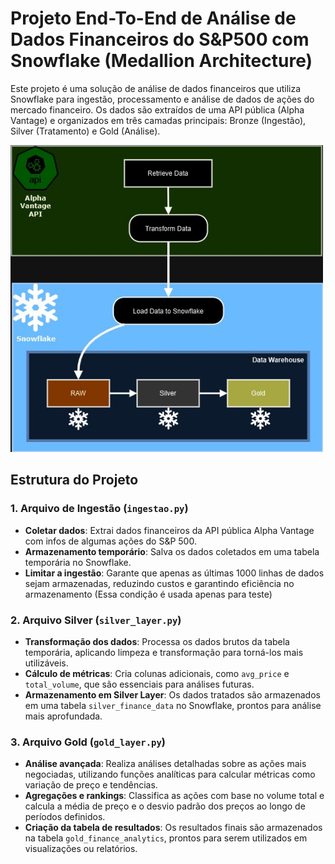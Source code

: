# Projeto End-To-End de Análise de Dados Financeiros do S&P500 com Snowflake (Medallion Architecture)

Este projeto é uma solução de análise de dados financeiros que utiliza Snowflake para ingestão, processamento e análise de dados de ações do mercado financeiro. Os dados são extraídos de uma API pública (Alpha Vantage) e organizados em três camadas principais: Bronze (Ingestão), Silver (Tratamento) e Gold (Análise).

<img src="requirements/images/Arquitetura.jpg" alt="Arquitetura do Projeto" width="500"/>

## Estrutura do Projeto

### 1. Arquivo de Ingestão (`ingestao.py`)

- **Coletar dados**: Extrai dados financeiros da API pública Alpha Vantage com infos de algumas ações do S&P 500.
- **Armazenamento temporário**: Salva os dados coletados em uma tabela temporária no Snowflake.
- **Limitar a ingestão**: Garante que apenas as últimas 1000 linhas de dados sejam armazenadas, reduzindo custos e garantindo eficiência no armazenamento (Essa condição é usada apenas para teste)

### 2. Arquivo Silver (`silver_layer.py`)

- **Transformação dos dados**: Processa os dados brutos da tabela temporária, aplicando limpeza e transformação para torná-los mais utilizáveis.
- **Cálculo de métricas**: Cria colunas adicionais, como `avg_price` e `total_volume`, que são essenciais para análises futuras.
- **Armazenamento em Silver Layer**: Os dados tratados são armazenados em uma tabela `silver_finance_data` no Snowflake, prontos para análise mais aprofundada.

### 3. Arquivo Gold (`gold_layer.py`)

- **Análise avançada**: Realiza análises detalhadas sobre as ações mais negociadas, utilizando funções analíticas para calcular métricas como variação de preço e tendências.
- **Agregações e rankings**: Classifica as ações com base no volume total e calcula a média de preço e o desvio padrão dos preços ao longo de períodos definidos.
- **Criação da tabela de resultados**: Os resultados finais são armazenados na tabela `gold_finance_analytics`, prontos para serem utilizados em visualizações ou relatórios.
